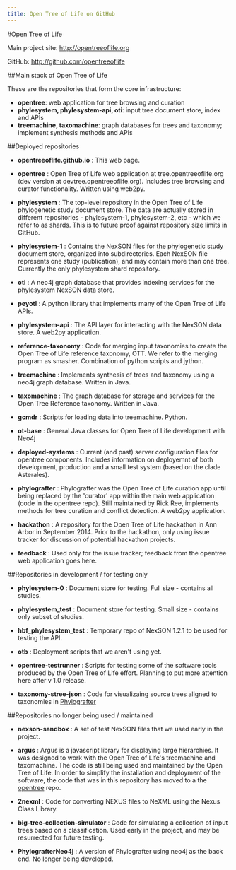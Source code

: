 ```yaml
---
title: Open Tree of Life on GitHub
---
```


#Open Tree of Life

Main project site: http://opentreeoflife.org

GitHub: http://github.com/opentreeoflife

##Main stack of Open Tree of Life

These are the repositories that form the core infrastructure:

* **opentree**: web application for tree browsing and curation
* **phylesystem, phylesystem-api, oti**: input tree document store, index and APIs
* **treemachine, taxomachine**: graph databases for trees and taxonomy; implement synthesis methods and APIs

##Deployed repositories

* **opentreeoflife.github.io** : This web page.

* **opentree** : Open Tree of Life web application at  tree.opentreeoflife.org (dev version at devtree.opentreeoflife.org). Includes tree browsing and curator functionality. Written using web2py.  

* **phylesystem** : The top-level repository in the Open Tree of Life phylogenetic study document store. The data are actually stored in different repositories - phylesystem-1, phylesystem-2, etc - which we refer to as shards. This is to future proof against repository size limits in GitHub. 

* **phylesystem-1** : 
Contains the NexSON files for the phylogenetic study document store, organized into subdirectories. Each NexSON file represents one study (publication), and may contain more than one tree. Currently the only phylesystem shard repository. 

* **oti** : A neo4j graph database that provides indexing services for the phylesystem NexSON data store. 

* **peyotl** : A python library that implements many of the Open Tree of Life APIs. 

* **phylesystem-api** : The API layer for interacting with the NexSON data store. A web2py application. 

* **reference-taxonomy** : Code for merging input taxonomies to create the Open Tree of Life reference taxonomy, OTT. We refer to the merging program as smasher. Combination of python scripts and jython. 

* **treemachine** : Implements synthesis of trees and taxonomy using a neo4j graph database. Written in Java.

* **taxomachine** : The graph database for storage and services for the Open Tree Reference taxonomy. Written in Java.

* **gcmdr** : Scripts for loading data into treemachine. Python.

* **ot-base** : General Java classes for Open Tree of Life development with Neo4j

* **deployed-systems** : Current (and past) server configuration files for opentree components. Includes information on deployemnt of both development, production and a small test system (based on the clade Asterales).  

* **phylografter** : Phylografter was the Open Tree of Life curation app until being replaced by the 'curator' app within the main web application (code in the opentree repo). Still maintained by Rick Ree, implements methods for tree curation and conflict detection. A web2py application.  

* **hackathon** : A repository for the Open Tree of Life hackathon in Ann Arbor in September 2014. Prior to the hackathon, only using issue tracker for discussion of potential hackathon projects. 

* **feedback** : Used only for the issue tracker; feedback from the opentree web application goes here. 


##Repositories in development / for testing only 
* **phylesystem-0** : Document store for testing. Full size - contains all studies. 

* **phylesystem_test** : Document store for testing. Small size - contains only subset of studies. 

* **hbf_phylesystem_test** : Temporary repo of NexSON 1.2.1 to be used for testing the API. 

* **otb** : Deployment scripts that we aren't using yet.

* **opentree-testrunner** : Scripts for testing some of the software tools produced by the Open Tree of Life effort. Planning to put more attention here after v 1.0 release. 

* **taxonomy-stree-json** : Code for visualizaing source trees aligned to taxonomies in [Phylografter](https://github.com/OpenTreeOfLife/phylografter)

##Repositories no longer being used / maintained
* **nexson-sandbox** : 
A set of test NexSON files that we used early in the project. 

* **argus** : 
Argus is a javascript library for displaying large hierarchies. It was designed to work with the Open Tree of Life's treemachine and taxomachine.  The code is still being used and maintained by the Open Tree of Life. In order to simplify the installation and deployment of the software, the code that 
was in this repository has moved to a the [opentree](https://github.com/OpenTreeOfLife/opentree) repo.

* **2nexml** : 
Code for converting NEXUS files to NeXML using the Nexus Class Library. 

* **big-tree-collection-simulator** : 
Code for simulating a collection of input trees based on a classification. Used early in the project, and may be resurrected for future testing. 

* **PhylografterNeo4j** : 
A version of Phylografter using neo4j as the back end. No longer being developed. 

